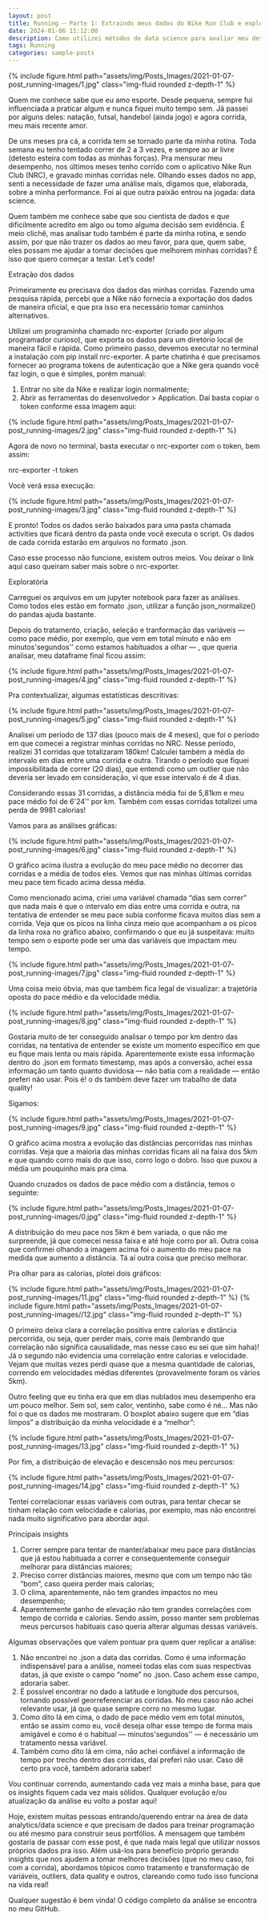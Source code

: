 ```yaml
---
layout: post
title: Running — Parte 1: Extraindo meus dados do Nike Run Club e explorando em Python para avaliar minha performance
date: 2024-01-06 11:12:00
description: Como utilizei métodos de data science para avaliar meu desempenho na corrida
tags: Running
categories: sample-posts
---
```


{% include figure.html path="assets/img/Posts_Images/2021-01-07-post_running-images/1.jpg" class="img-fluid rounded z-depth-1" %}

Quem me conhece sabe que eu amo esporte. Desde pequena, sempre fui influenciada a praticar algum e nunca fiquei muito tempo sem. Já passei por alguns deles: natação, futsal, handebol (ainda jogo) e agora corrida, meu mais recente amor.

De uns meses pra cá, a corrida tem se tornado parte da minha rotina. Toda semana eu tenho tentado correr de 2 a 3 vezes, e sempre ao ar livre (detesto esteira com todas as minhas forças). Pra mensurar meu desempenho, nos últimos meses tenho corrido com o aplicativo Nike Run Club (NRC), e gravado minhas corridas nele. Olhando esses dados no app, senti a necessidade de fazer uma análise mais, digamos que, elaborada, sobre a minha performance. Foi aí que outra paixão entrou na jogada: data science.

Quem também me conhece sabe que sou cientista de dados e que dificilmente acredito em algo ou tomo alguma decisão sem evidência. É meio clichê, mas analisar tudo também é parte da minha rotina, e sendo assim, por que não trazer os dados ao meu favor, para que, quem sabe, eles possam me ajudar a tomar decisões que melhorem minhas corridas? É isso que quero começar a testar. Let’s code!

Extração dos dados

Primeiramente eu precisava dos dados das minhas corridas. Fazendo uma pesquisa rápida, percebi que a Nike não fornecia a exportação dos dados de maneira oficial, e que pra isso era necessário tomar caminhos alternativos.

Utilizei um programinha chamado nrc-exporter (criado por algum programador curioso), que exporta os dados para um diretório local de maneira fácil e rápida. Como primeiro passo, devemos executar no terminal a instalação com pip install nrc-exporter. A parte chatinha é que precisamos fornecer ao programa tokens de autenticação que a Nike gera quando você faz login, o que é simples, porém manual:

1) Entrar no site da Nike e realizar login normalmente;
2) Abrir as ferramentas do desenvolvedor > Application. Daí basta copiar o token conforme essa imagem aqui:

{% include figure.html path="assets/img/Posts_Images/2021-01-07-post_running-images/2.jpg" class="img-fluid rounded z-depth-1" %}

Agora de novo no terminal, basta executar o nrc-exporter com o token, bem assim:

nrc-exporter -t token

Você verá essa execução:

{% include figure.html path="assets/img/Posts_Images/2021-01-07-post_running-images/3.jpg" class="img-fluid rounded z-depth-1" %}

E pronto! Todos os dados serão baixados para uma pasta chamada activities que ficará dentro da pasta onde você executa o script. Os dados de cada corrida estarão em arquivos no formato .json.

Caso esse processo não funcione, existem outros meios. Vou deixar o link aqui caso queiram saber mais sobre o nrc-exporter.

Exploratória

Carreguei os arquivos em um jupyter notebook para fazer as análises. Como todos eles estão em formato .json, utilizar a função json_normalize() do pandas ajuda bastante.

Depois do tratamento, criação, seleção e tranformação das variáveis — como pace médio, por exemplo, que vem em total minuto e não em minutos'segundos'' como estamos habituados a olhar — , que queria analisar, meu dataframe final ficou assim:

{% include figure.html path="assets/img/Posts_Images/2021-01-07-post_running-images/4.jpg" class="img-fluid rounded z-depth-1" %}

Pra contextualizar, algumas estatísticas descritivas:

{% include figure.html path="assets/img/Posts_Images/2021-01-07-post_running-images/5.jpg" class="img-fluid rounded z-depth-1" %}

Analisei um período de 137 dias (pouco mais de 4 meses), que foi o período em que comecei a registrar minhas corridas no NRC. Nesse período, realizei 31 corridas que totalizaram 180km! Calculei também a média do intervalo em dias entre uma corrida e outra. Tirando o período que fiquei impossibilitada de correr (20 dias), que entendi como um outlier que não deveria ser levado em consideração, vi que esse intervalo é de 4 dias.

Considerando essas 31 corridas, a distância média foi de 5,81km e meu pace médio foi de 6'24'' por km. Também com essas corridas totalizei uma perda de 9981 calorias!

Vamos para as análises gráficas:

{% include figure.html path="assets/img/Posts_Images/2021-01-07-post_running-images/6.jpg" class="img-fluid rounded z-depth-1" %}

O gráfico acima ilustra a evolução do meu pace médio no decorrer das corridas e a média de todos eles. Vemos que nas minhas últimas corridas meu pace tem ficado acima dessa média.

Como mencionado acima, criei uma variável chamada “dias sem correr” que nada mais é que o intervalo em dias entre uma corrida e outra, na tentativa de entender se meu pace subia conforme ficava muitos dias sem a corrida. Veja que os picos na linha cinza meio que acompanham a os picos da linha roxa no gráfico abaixo, confirmando o que eu já suspeitava: muito tempo sem o esporte pode ser uma das variáveis que impactam meu tempo.

{% include figure.html path="assets/img/Posts_Images/2021-01-07-post_running-images/7.jpg" class="img-fluid rounded z-depth-1" %}

Uma coisa meio óbvia, mas que também fica legal de visualizar: a trajetória oposta do pace médio e da velocidade média.

{% include figure.html path="assets/img/Posts_Images/2021-01-07-post_running-images/8.jpg" class="img-fluid rounded z-depth-1" %}

Gostaria muito de ter conseguido analisar o tempo por km dentro das corridas, na tentativa de entender se existe um momento específico em que eu fique mais lenta ou mais rápida. Aparentemente existe essa informação dentro do .json em formato timestamp, mas após a conversão, achei essa informação um tanto quanto duvidosa — não batia com a realidade — então preferi não usar. Pois é! o ds também deve fazer um trabalho de data quality!

Sigamos:

{% include figure.html path="assets/img/Posts_Images/2021-01-07-post_running-images/9.jpg" class="img-fluid rounded z-depth-1" %}

O gráfico acima mostra a evolução das distâncias percorridas nas minhas corridas. Veja que a maioria das minhas corridas ficam ali na faixa dos 5km e que quando corro mais do que isso, corro logo o dobro. Isso que puxou a média um pouquinho mais pra cima.

Quando cruzados os dados de pace médio com a distância, temos o seguinte:

{% include figure.html path="assets/img/Posts_Images/2021-01-07-post_running-images/0.jpg" class="img-fluid rounded z-depth-1" %}

A distribuição do meu pace nos 5km é bem variada, o que não me surpreende, já que comecei nessa faixa e até hoje corro por ali. Outra coisa que confirmei olhando a imagem acima foi o aumento do meu pace na medida que aumento a distância. Tá aí outra coisa que preciso melhorar.

Pra olhar para as calorias, plotei dois gráficos:

{% include figure.html path="assets/img/Posts_Images/2021-01-07-post_running-images/11.jpg" class="img-fluid rounded z-depth-1" %}
{% include figure.html path="assets/img/Posts_Images/2021-01-07-post_running-images//12.jpg" class="img-fluid rounded z-depth-1" %}

O primeiro deixa clara a correlação positiva entre calorias e distância percorrida, ou seja, quer perder mais, corre mais (lembrando que correlação não significa causalidade, mas nesse caso eu sei que sim haha)! Já o segundo não evidencia uma correlação entre calorias e velocidade. Vejam que muitas vezes perdi quase que a mesma quantidade de calorias, correndo em velocidades médias diferentes (provavelmente foram os vários 5km).

Outro feeling que eu tinha era que em dias nublados meu desempenho era um pouco melhor. Sem sol, sem calor, ventinho, sabe como é né… Mas não foi o que os dados me mostraram. O boxplot abaixo sugere que em “dias limpos” a distribuição da minha velocidade é a “melhor”:

{% include figure.html path="assets/img/Posts_Images/2021-01-07-post_running-images/13.jpg" class="img-fluid rounded z-depth-1" %}

Por fim, a distribuição de elevação e descensão nos meu percursos:

{% include figure.html path="assets/img/Posts_Images/2021-01-07-post_running-images/14.jpg" class="img-fluid rounded z-depth-1" %}

Tentei correlacionar essas variáveis com outras, para tentar checar se tinham relação com velocidade e calorias, por exemplo, mas não encontrei nada muito significativo para abordar aqui.

Principais insights

1) Correr sempre para tentar de manter/abaixar meu pace para distâncias que já estou habituada a correr e consequentemente conseguir melhorar para distâncias maiores;
2) Preciso correr distâncias maiores, mesmo que com um tempo não tão “bom”, caso queira perder mais calorias;
3) O clima, aparentemente, não tem grandes impactos no meu desempenho;
4) Aparentemente ganho de elevação não tem grandes correlações com tempo de corrida e calorias. Sendo assim, posso manter sem problemas meus percursos habituais caso queria alterar algumas dessas variáveis.

Algumas observações que valem pontuar pra quem quer replicar a análise:

1) Não encontrei no .json a data das corridas. Como é uma informação indispensável para a análise, nomeei todas elas com suas respectivas datas, já que existe o campo “nome” no .json. Caso achem esse campo, adoraria saber.
2) É possível encontrar no dado a latitude e longitude dos percursos, tornando possível georreferenciar as corridas. No meu caso não achei relevante usar, já que quase sempre corro no mesmo lugar.
3) Como dito lá em cima, o dado de pace médio vem em total minutos, então se assim como eu, você deseja olhar esse tempo de forma mais amigável e como é o habitual — minutos'segundos'' — é necessário um tratamento nessa variável.
4) Também como dito lá em cima, não achei confiável a informação de tempo por trecho dentro das corridas, daí preferi não usar. Caso dê certo pra você, também adoraria saber!

Vou continuar correndo, aumentando cada vez mais a minha base, para que os insights fiquem cada vez mais sólidos. Qualquer evolução e/ou atualização da análise eu volto a postar aqui!

Hoje, existem muitas pessoas entrando/querendo entrar na área de data analytics/data science e que precisam de dados para treinar programação ou até mesmo para construir seus portfólios. A mensagem que também gostaria de passar com esse post, é que nada mais legal que utilizar nossos próprios dados pra isso. Além usá-los para benefício próprio gerando insights que nos ajudem a tomar melhores decisões (que no meu caso, foi com a corrida), abordamos tópicos como tratamento e transformação de variáveis, outliers, data quality e outros, clareando como tudo isso funciona na vida real!

Qualquer sugestão é bem vinda! O código completo da análise se encontra no meu GitHub.

